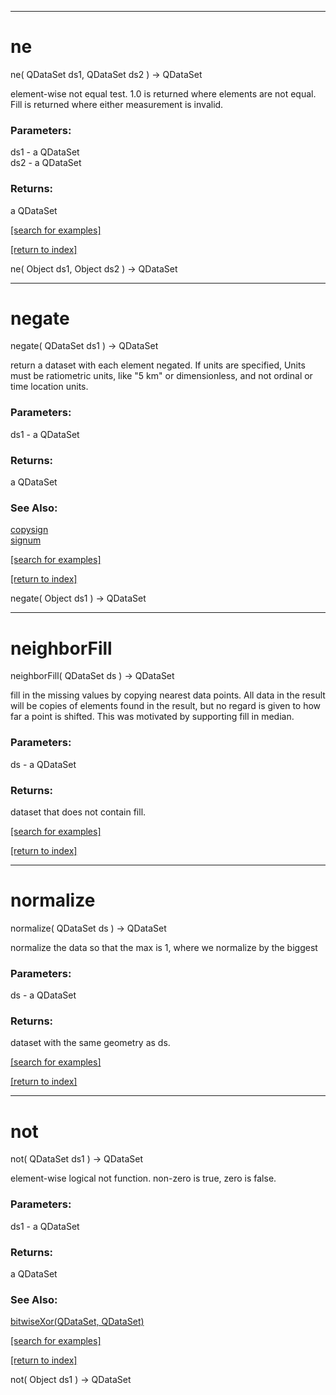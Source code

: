 ***
<a name="ne"></a>
# ne
ne( QDataSet ds1, QDataSet ds2 ) &rarr; QDataSet

element-wise not equal test.  1.0 is returned where elements are not equal.
 Fill is returned where either measurement is invalid.

### Parameters:
ds1 - a QDataSet
<br>ds2 - a QDataSet

### Returns:
a QDataSet


<a href="https://github.com/autoplot/dev/search?q=ne&unscoped_q=ne">[search for examples]</a>

<a href="https://github.com/autoplot/documentation/blob/master/javadoc/index-all.md">[return to index]</a>

ne( Object ds1, Object ds2 ) &rarr; QDataSet<br>
***
<a name="negate"></a>
# negate
negate( QDataSet ds1 ) &rarr; QDataSet

return a dataset with each element negated.
 If units are specified, Units must be ratiometric units, like "5 km" 
 or dimensionless, and not ordinal or time location units.

### Parameters:
ds1 - a QDataSet

### Returns:
a QDataSet

### See Also:
<a href='Ops_c.md#copysign'>copysign</a> <br>
<a href='Ops_s.md#signum'>signum</a> <br>

<a href="https://github.com/autoplot/dev/search?q=negate&unscoped_q=negate">[search for examples]</a>

<a href="https://github.com/autoplot/documentation/blob/master/javadoc/index-all.md">[return to index]</a>

negate( Object ds1 ) &rarr; QDataSet<br>
***
<a name="neighborFill"></a>
# neighborFill
neighborFill( QDataSet ds ) &rarr; QDataSet

fill in the missing values by copying nearest data points.  All data
 in the result will be copies of elements found in the result, but no
 regard is given to how far a point is shifted.  This was
 motivated by supporting fill in median.

### Parameters:
ds - a QDataSet

### Returns:
dataset that does not contain fill.

<a href="https://github.com/autoplot/dev/search?q=neighborFill&unscoped_q=neighborFill">[search for examples]</a>

<a href="https://github.com/autoplot/documentation/blob/master/javadoc/index-all.md">[return to index]</a>

***
<a name="normalize"></a>
# normalize
normalize( QDataSet ds ) &rarr; QDataSet

normalize the data so that the max is 1, where we normalize by the biggest

### Parameters:
ds - a QDataSet

### Returns:
dataset with the same geometry as ds.

<a href="https://github.com/autoplot/dev/search?q=normalize&unscoped_q=normalize">[search for examples]</a>

<a href="https://github.com/autoplot/documentation/blob/master/javadoc/index-all.md">[return to index]</a>

***
<a name="not"></a>
# not
not( QDataSet ds1 ) &rarr; QDataSet

element-wise logical not function.  non-zero is true, zero is false.

### Parameters:
ds1 - a QDataSet

### Returns:
a QDataSet

### See Also:
<a href='Ops_b.md#bitwiseXor'>bitwiseXor(QDataSet, QDataSet)</a> <br>

<a href="https://github.com/autoplot/dev/search?q=not&unscoped_q=not">[search for examples]</a>

<a href="https://github.com/autoplot/documentation/blob/master/javadoc/index-all.md">[return to index]</a>

not( Object ds1 ) &rarr; QDataSet<br>
